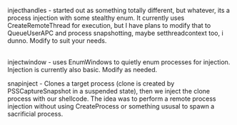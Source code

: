 injecthandles - started out as something totally different, but whatever, its a process injection with some stealthy enum. It currently uses CreateRemoteThread for execution, but I have plans to modify that to QueueUserAPC and process snapshotting, maybe setthreadcontext too, i dunno. Modify to suit your needs.<BR><BR>

injectwindow - uses EnumWindows to quietly enum processes for injection. Injection is currently also basic. Modify as needed.<BR>

snapinject - Clones a target process (clone is created by PSSCaptureSnapshot in a suspended state), then we inject the clone process with our shellcode. The idea was to perform a remote process injection without using CreateProcess or something ususal to spawn a sacrificial process. 
